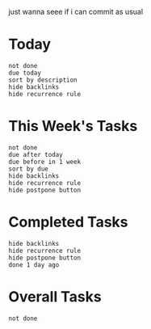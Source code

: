 just wanna seee if i can commit as usual
# **Today**

```tasks
not done
due today
sort by description
hide backlinks
hide recurrence rule
```

# **This Week's Tasks**
```tasks
not done
due after today
due before in 1 week
sort by due
hide backlinks
hide recurrence rule
hide postpone button
```

# **Completed Tasks**
```tasks
hide backlinks
hide recurrence rule
hide postpone button
done 1 day ago
```
# **Overall Tasks**
```tasks
not done

```




